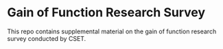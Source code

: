 # Gain of Function Research Survey
This repo contains supplemental material on the gain of function research survey conducted by CSET.
